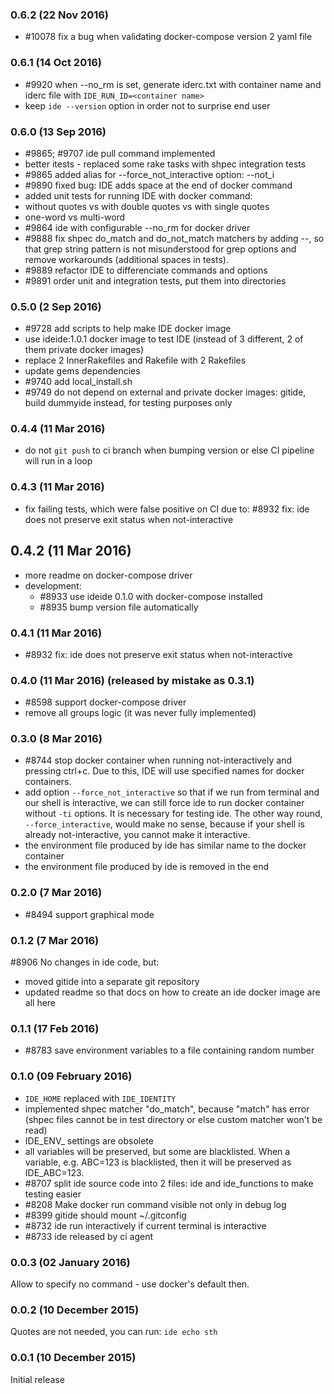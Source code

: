 ### 0.6.2 (22 Nov 2016)

* \#10078 fix a bug when validating docker-compose version 2 yaml file

### 0.6.1 (14 Oct 2016)

* \#9920 when --no_rm is set, generate iderc.txt with container name and
 iderc file with `IDE_RUN_ID=<container name>`
* keep `ide --version` option in order not to surprise end user

### 0.6.0 (13 Sep 2016)

* \#9865; #9707 ide pull command implemented
* better itests - replaced some rake tasks with shpec integration tests
* \#9865 added alias for --force_not_interactive option: --not_i
* \#9890 fixed bug: IDE adds space at the end of docker command
* added unit tests for running IDE with docker command:
 * without quotes vs with double quotes vs with single quotes
 * one-word vs multi-word
* \#9864 ide with configurable --no_rm for docker driver
* \#9888 fix shpec do_match and do_not_match matchers by adding --, so that
  grep string pattern is not misunderstood for grep options and remove
  workarounds (additional spaces in tests).
* \#9889 refactor IDE to differenciate commands and options
* \#9891 order unit and integration tests, put them into directories

### 0.5.0 (2 Sep 2016)

* \#9728 add scripts to help make IDE docker image
* use ideide:1.0.1 docker image to test IDE (instead of 3 different, 2 of them
  private docker images)
* replace 2 InnerRakefiles and Rakefile with 2 Rakefiles
* update gems dependencies
* \#9740 add local_install.sh
* \#9749 do not depend on external and private docker images: gitide, build dummyide
 instead, for testing purposes only

### 0.4.4 (11 Mar 2016)

* do not `git push` to ci branch when bumping version or else CI
 pipeline will run in a loop

### 0.4.3 (11 Mar 2016)

* fix failing tests, which were false positive on CI due to:
 \#8932 fix: ide does not preserve exit status when not-interactive

## 0.4.2 (11 Mar 2016)

* more readme on docker-compose driver
* development:
   * \#8933 use ideide 0.1.0 with docker-compose installed
   * \#8935 bump version file automatically

### 0.4.1 (11 Mar 2016)

* \#8932 fix: ide does not preserve exit status when not-interactive

### 0.4.0 (11 Mar 2016) (released by mistake as 0.3.1)

* \#8598 support docker-compose driver
* remove all groups logic (it was never fully implemented)

### 0.3.0 (8 Mar 2016)

* \#8744 stop docker container when running not-interactively and pressing ctrl+c.
 Due to this, IDE will use specified names for docker containers.
* add option `--force_not_interactive` so that if we run from terminal and our
 shell is interactive, we can still force ide to run docker container without
 `-ti` options. It is necessary for testing ide.
 The other way round, `--force_interactive`, would make no sense, because if your
 shell is already not-interactive, you cannot make it interactive.
* the environment file produced by ide has similar name to the docker container
* the environment file produced by ide is removed in the end

### 0.2.0 (7 Mar 2016)

* \#8494 support graphical mode

### 0.1.2 (7 Mar 2016)

\#8906 No changes in ide code, but:
* moved gitide into a separate git repository
* updated readme so that docs on how to create an ide docker image
 are all here

### 0.1.1 (17 Feb 2016)

* \#8783 save environment variables to a file containing random number

### 0.1.0 (09 February 2016)

* `IDE_HOME` replaced with `IDE_IDENTITY`
* implemented shpec matcher "do_match", because "match" has error
 (shpec files cannot be in test directory or else custom matcher won't be read)
* IDE_ENV_ settings are obsolete
* all variables will be preserved, but some are blacklisted. When a variable,
 e.g. ABC=123 is blacklisted, then it will be preserved as IDE_ABC=123.
* \#8707 split ide source code into 2 files: ide and ide_functions to make testing easier
* \#8208 Make docker run command visible not only in debug log
* \#8399 gitide should mount ~/.gitconfig
* \#8732 ide run interactively if current terminal is interactive
* \#8733 ide released by ci agent

### 0.0.3 (02 January 2016)

Allow to specify no command - use docker's default then.

### 0.0.2 (10 December 2015)

Quotes are not needed, you can run: `ide echo sth`

### 0.0.1 (10 December 2015)

Initial release
